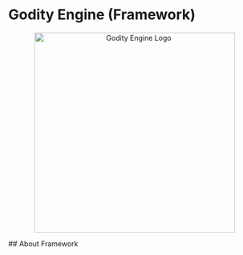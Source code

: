 # Godity Engine (Framework)
  <p align="center">
    <a href="https://upload.wikimedia.org/wikipedia/commons/8/85/Logo-Test.png">
      <img src="logo.svg" width="400" alt="Godity Engine Logo">
    </a>
  </p>
## About Framework
